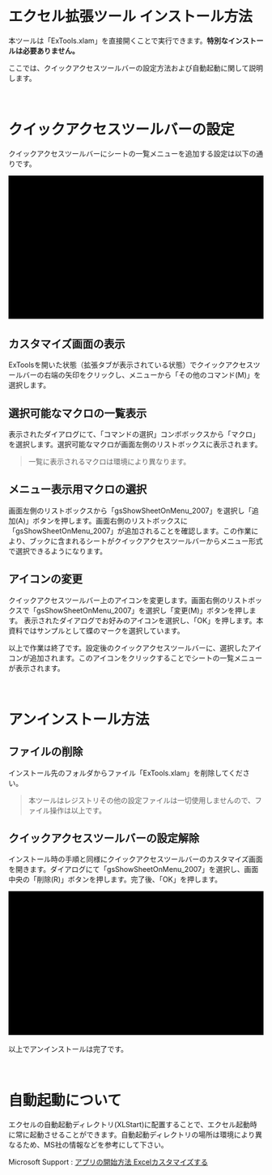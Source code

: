 
# エクセル拡張ツール インストール方法
本ツールは「ExTools.xlam」を直接開くことで実行できます。**特別なインストールは必要ありません。**

ここでは、クイックアクセスツールバーの設定方法および自動起動に関して説明します。

<br>

# クイックアクセスツールバーの設定
クイックアクセスツールバーにシートの一覧メニューを追加する設定は以下の通りです。

![pict](fig_install.gif)

## カスタマイズ画面の表示
ExToolsを開いた状態（拡張タブが表示されている状態）でクイックアクセスツールバーの右端の矢印をクリックし、メニューから「その他のコマンド(M)」を選択します。
## 選択可能なマクロの一覧表示
表示されたダイアログにて、「コマンドの選択」コンボボックスから「マクロ」を選択します。選択可能なマクロが画面左側のリストボックスに表示されます。
> 一覧に表示されるマクロは環境により異なります。

## メニュー表示用マクロの選択
画面左側のリストボックスから「gsShowSheetOnMenu_2007」を選択し「追加(A)」ボタンを押します。画面右側のリストボックスに「gsShowSheetOnMenu_2007」が追加されることを確認します。この作業により、ブックに含まれるシートがクイックアクセスツールバーからメニュー形式で選択できるようになります。

## アイコンの変更
クイックアクセスツールバー上のアイコンを変更します。画面右側のリストボックスで「gsShowSheetOnMenu_2007」を選択し「変更(M)」ボタンを押します。
表示されたダイアログでお好みのアイコンを選択し、「OK」を押します。本資料ではサンプルとして蝶のマークを選択しています。


以上で作業は終了です。設定後のクイックアクセスツールバーに、選択したアイコンが追加されます。このアイコンをクリックすることでシートの一覧メニューが表示されます。

<br>

# アンインストール方法
## ファイルの削除
インストール先のフォルダからファイル「ExTools.xlam」を削除してください。
> 本ツールはレジストリその他の設定ファイルは一切使用しませんので、ファイル操作は以上です。

## クイックアクセスツールバーの設定解除
インストール時の手順と同様にクイックアクセスツールバーのカスタマイズ画面を開きます。ダイアログにて「gsShowSheetOnMenu_2007」を選択し、画面中央の「削除(R)」ボタンを押します。完了後、「OK」を押します。

![pict](fig_uninstall.gif)

以上でアンインストールは完了です。

<br>

# 自動起動について
エクセルの自動起動ディレクトリ(XLStart)に配置することで、エクセル起動時に常に起動させることができます。自動起動ディレクトリの場所は環境により異なるため、MS社の情報などを参考にして下さい。

Microsoft Support : [アプリの開始方法 Excelカスタマイズする](https://support.microsoft.com/ja-jp/office/%E3%82%A2%E3%83%97%E3%83%AA%E3%81%AE%E9%96%8B%E5%A7%8B%E6%96%B9%E6%B3%95excel%E3%82%AB%E3%82%B9%E3%82%BF%E3%83%9E%E3%82%A4%E3%82%BA%E3%81%99%E3%82%8B-6509b9af-2cc8-4fb6-9ef5-cf5f1d292c19)
